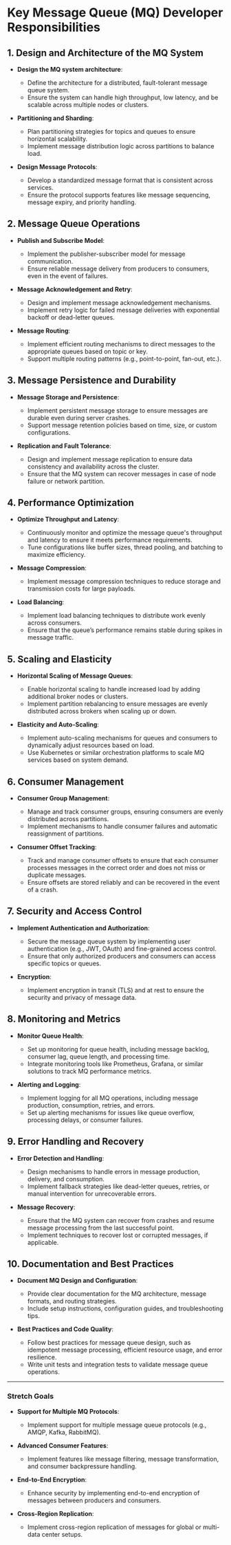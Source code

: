 # Key Message Queue (MQ) Developer Responsibilities

## 1. **Design and Architecture of the MQ System**
- **Design the MQ system architecture**:
  - Define the architecture for a distributed, fault-tolerant message queue system.
  - Ensure the system can handle high throughput, low latency, and be scalable across multiple nodes or clusters.
  
- **Partitioning and Sharding**:
  - Plan partitioning strategies for topics and queues to ensure horizontal scalability.
  - Implement message distribution logic across partitions to balance load.

- **Design Message Protocols**:
  - Develop a standardized message format that is consistent across services.
  - Ensure the protocol supports features like message sequencing, message expiry, and priority handling.

## 2. **Message Queue Operations**
- **Publish and Subscribe Model**:
  - Implement the publisher-subscriber model for message communication.
  - Ensure reliable message delivery from producers to consumers, even in the event of failures.

- **Message Acknowledgement and Retry**:
  - Design and implement message acknowledgement mechanisms.
  - Implement retry logic for failed message deliveries with exponential backoff or dead-letter queues.

- **Message Routing**:
  - Implement efficient routing mechanisms to direct messages to the appropriate queues based on topic or key.
  - Support multiple routing patterns (e.g., point-to-point, fan-out, etc.).

## 3. **Message Persistence and Durability**
- **Message Storage and Persistence**:
  - Implement persistent message storage to ensure messages are durable even during server crashes.
  - Support message retention policies based on time, size, or custom configurations.

- **Replication and Fault Tolerance**:
  - Design and implement message replication to ensure data consistency and availability across the cluster.
  - Ensure that the MQ system can recover messages in case of node failure or network partition.

## 4. **Performance Optimization**
- **Optimize Throughput and Latency**:
  - Continuously monitor and optimize the message queue's throughput and latency to ensure it meets performance requirements.
  - Tune configurations like buffer sizes, thread pooling, and batching to maximize efficiency.

- **Message Compression**:
  - Implement message compression techniques to reduce storage and transmission costs for large payloads.
  
- **Load Balancing**:
  - Implement load balancing techniques to distribute work evenly across consumers.
  - Ensure that the queue’s performance remains stable during spikes in message traffic.

## 5. **Scaling and Elasticity**
- **Horizontal Scaling of Message Queues**:
  - Enable horizontal scaling to handle increased load by adding additional broker nodes or clusters.
  - Implement partition rebalancing to ensure messages are evenly distributed across brokers when scaling up or down.

- **Elasticity and Auto-Scaling**:
  - Implement auto-scaling mechanisms for queues and consumers to dynamically adjust resources based on load.
  - Use Kubernetes or similar orchestration platforms to scale MQ services based on system demand.

## 6. **Consumer Management**
- **Consumer Group Management**:
  - Manage and track consumer groups, ensuring consumers are evenly distributed across partitions.
  - Implement mechanisms to handle consumer failures and automatic reassignment of partitions.

- **Consumer Offset Tracking**:
  - Track and manage consumer offsets to ensure that each consumer processes messages in the correct order and does not miss or duplicate messages.
  - Ensure offsets are stored reliably and can be recovered in the event of a crash.

## 7. **Security and Access Control**
- **Implement Authentication and Authorization**:
  - Secure the message queue system by implementing user authentication (e.g., JWT, OAuth) and fine-grained access control.
  - Ensure that only authorized producers and consumers can access specific topics or queues.

- **Encryption**:
  - Implement encryption in transit (TLS) and at rest to ensure the security and privacy of message data.

## 8. **Monitoring and Metrics**
- **Monitor Queue Health**:
  - Set up monitoring for queue health, including message backlog, consumer lag, queue length, and processing time.
  - Integrate monitoring tools like Prometheus, Grafana, or similar solutions to track MQ performance metrics.

- **Alerting and Logging**:
  - Implement logging for all MQ operations, including message production, consumption, retries, and errors.
  - Set up alerting mechanisms for issues like queue overflow, processing delays, or consumer failures.

## 9. **Error Handling and Recovery**
- **Error Detection and Handling**:
  - Design mechanisms to handle errors in message production, delivery, and consumption.
  - Implement fallback strategies like dead-letter queues, retries, or manual intervention for unrecoverable errors.

- **Message Recovery**:
  - Ensure that the MQ system can recover from crashes and resume message processing from the last successful point.
  - Implement techniques to recover lost or corrupted messages, if applicable.

## 10. **Documentation and Best Practices**
- **Document MQ Design and Configuration**:
  - Provide clear documentation for the MQ architecture, message formats, and routing strategies.
  - Include setup instructions, configuration guides, and troubleshooting tips.

- **Best Practices and Code Quality**:
  - Follow best practices for message queue design, such as idempotent message processing, efficient resource usage, and error resilience.
  - Write unit tests and integration tests to validate message queue operations.

---

### **Stretch Goals**
- **Support for Multiple MQ Protocols**:
  - Implement support for multiple message queue protocols (e.g., AMQP, Kafka, RabbitMQ).
  
- **Advanced Consumer Features**:
  - Implement features like message filtering, message transformation, and consumer backpressure handling.

- **End-to-End Encryption**:
  - Enhance security by implementing end-to-end encryption of messages between producers and consumers.

- **Cross-Region Replication**:
  - Implement cross-region replication of messages for global or multi-data center setups.

